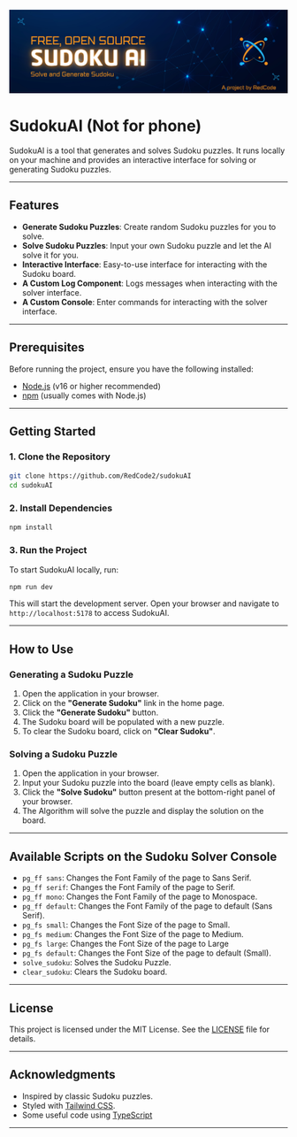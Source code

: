 ![Banner](https://github.com/RedCode2/sudokuAI/blob/main/resources/assets/banner.png?raw=true)

# SudokuAI (Not for phone)

SudokuAI is a tool that generates and solves Sudoku puzzles. It runs locally on your machine and provides an interactive interface for solving or generating Sudoku puzzles.

---

## Features

- **Generate Sudoku Puzzles**: Create random Sudoku puzzles for you to solve.
- **Solve Sudoku Puzzles**: Input your own Sudoku puzzle and let the AI solve it for you.
- **Interactive Interface**: Easy-to-use interface for interacting with the Sudoku board.
- **A Custom Log Component**: Logs messages when interacting with the solver interface.
- **A Custom Console**: Enter commands for interacting with the solver interface.

---

## Prerequisites

Before running the project, ensure you have the following installed:

- [Node.js](https://nodejs.org/) (v16 or higher recommended)
- [npm](https://www.npmjs.com/) (usually comes with Node.js)

---

## Getting Started

### 1. Clone the Repository

```bash
git clone https://github.com/RedCode2/sudokuAI
cd sudokuAI
```

### 2. Install Dependencies

```bash
npm install
```

### 3. Run the Project

To start SudokuAI locally, run:

```bash
npm run dev
```

This will start the development server. Open your browser and navigate to `http://localhost:5178` to access SudokuAI.

---

## How to Use

### Generating a Sudoku Puzzle

1. Open the application in your browser.
2. Click on the **"Generate Sudoku"** link in the home page.
3. Click the **"Generate Sudoku"** button.
4. The Sudoku board will be populated with a new puzzle.
5. To clear the Sudoku board, click on **"Clear Sudoku"**.

### Solving a Sudoku Puzzle

1. Open the application in your browser.
2. Input your Sudoku puzzle into the board (leave empty cells as blank).
3. Click the **"Solve Sudoku"** button present at the bottom-right panel of your browser.
4. The Algorithm will solve the puzzle and display the solution on the board.

---

## Available Scripts on the Sudoku Solver Console

- `pg_ff sans`: Changes the Font Family of the page to Sans Serif.
- `pg_ff serif`: Changes the Font Family of the page to Serif.
- `pg_ff mono`: Changes the Font Family of the page to Monospace.
- `pg_ff default`: Changes the Font Family of the page to default (Sans Serif).
- `pg_fs small`: Changes the Font Size of the page to Small.
- `pg_fs medium`: Changes the Font Size of the page to Medium.
- `pg_fs large`: Changes the Font Size of the page to Large
- `pg_fs default`: Changes the Font Size of the page to default (Small).
- `solve_sudoku`: Solves the Sudoku Puzzle.
- `clear_sudoku`: Clears the Sudoku board.

---

## License

This project is licensed under the MIT License. See the [LICENSE](LICENSE) file for details.

---

## Acknowledgments

- Inspired by classic Sudoku puzzles.
- Styled with [Tailwind CSS](https://tailwindcss.com/).
- Some useful code using [TypeScript](https://www.typescriptlang.org/)

---

